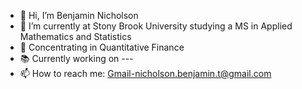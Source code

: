 - 👋 Hi, I’m Benjamin Nicholson
- 👀 I’m currently at Stony Brook University studying a MS in Applied Mathematics and Statistics
- 🌱 Concentrating in Quantitative Finance 
- 📚 Currently working on ---
- 📫 How to reach me: Gmail-nicholson.benjamin.t@gmail.com

<!---
bennicholson2/bennicholson2 is a ✨ special ✨ repository because its `README.md` (this file) appears on your GitHub profile.
You can click the Preview link to take a look at your changes.
--->
